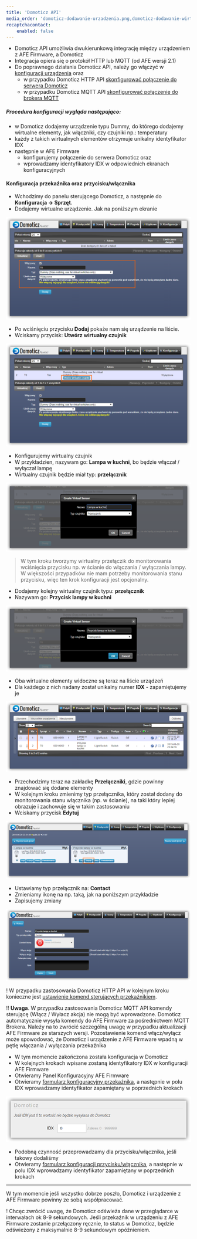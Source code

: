 ```yaml
---
title: 'Domoticz API'
media_order: 'domoticz-dodawanie-urzadzenia.png,domoticz-dodawanie-wirtualnego-czujnika.png,domoticz-dodawanie-wirtualnego-czujnika-formularz.png,domoticz-dodawanie-wirtualnego-przycisku-formularz.png,domoticz-przelaczniki.png,domoticz-urzadzenia.png,domoticz-edytowane-przycisku.png,domoticz-ustawianie-akcji-przekaznika.png,domoticz-zmiana-typu-przelacznika.png,afe-firmware-konfiguracja-przekaznik-domoticz.png'
recaptchacontact:
    enabled: false
---
```


* Domoticz API umożliwia dwukierunkową integrację między urządzeniem z AFE Firmware, a Domoticz
* Integracja opiera się o protokół HTTP lub MQTT (od AFE wersji 2.1)
* Do poprawnego działania Domoticz API, należy go włączyć w [konfiguracji urządzenia](/konfiguracja/konfiguracja-urzadzenia/konfiguracja-urzadzenia) oraz 
	* w przypadku Domoticz HTTP API [skonfigurować połączenie do serwera Domoticz](/konfiguracja/konfiguracja-urzadzenia/konfiguracja-mechanizmow-sterowania/serwer-domoticz)
	* w przypadku Domoticz MQTT API [skonfigurować połączenie do brokera MQTT](/konfiguracja/konfiguracja-urzadzenia/konfiguracja-mechanizmow-sterowania/mqtt-broker) 

##### Procedura konfiguracji wygląda następująco:
* w Domoticz dodajemy urządzenie typu Dummy, do którego dodajemy wirtualne elementy, jak włączniki, czy czujniki np.: temperatury
* każdy z takich wirtualnych elementów otrzymuje unikalny identyfikator IDX
* następnie w AFE Firmware 
	* konfigurujemy połączenie do serwera Domoticz oraz 
	* wprowadzamy identyfikatory IDX w odpowiednich ekranach konfiguracyjnych

#### Konfiguracja przekaźnika oraz przycisku/włącznika

* Wchodzimy do panelu sterującego Domoticz, a następnie do **Konfiguracja -> Sprzęt**. 
* Dodajemy wirtualne urządzenie. Jak na poniższym ekranie

![](domoticz-dodawanie-urzadzenia.png)

* Po wciśnięciu przycisku **Dodaj** pokaże nam się urządzenie na liście.
* Wciskamy przycisk: **Utwórz wirtualny czujnik**

![](domoticz-dodawanie-wirtualnego-czujnika.png)

* Konfigurujemy wirtualny czujnik
* W przykładzien, nazywam go: **Lampa w kuchni**, bo będzie włączał / wyłączał lampę
* Wirtualny czujnik będzie miał typ: **przełącznik**

![](domoticz-dodawanie-wirtualnego-czujnika-formularz.png)

> W tym kroku tworzymy wirtualny przełączik do monitorowania wciśnięcia przycisku np. w ścianie do włączania / wyłączania lampy. W większości przypadków nie mam potrzeby monitorowania stanu przycisku, więc ten krok konfiguracji jest opcjonalny.

* Dodajemy kolejny wirtualny czujnik typu: **przełącznik**
* Nazywam go: **Przycisk lampy w kuchni**

![](domoticz-dodawanie-wirtualnego-przycisku-formularz.png)

* Oba wirtualne elementy widoczne są teraz na liście urządzeń
* Dla każdego z nich nadany został unikalny numer **IDX** - zapamiętujemy je

![](domoticz-urzadzenia.png)

* Przechodzimy teraz na zakładkę **Przełączniki**, gdzie powinny znajdować się dodane elementy
* W kolejnym kroku zmienimy typ przełącznika, który został dodany do monitorowania stanu włącznika (np. w ścianie), na taki który lepiej obrazuje i zachowuje się w takim zastosowaniu
* Wciskamy przycisk **Edytuj**

![](domoticz-przelaczniki.png)

* Ustawiamy typ przełącznik na: **Contact**
* Zmieniamy ikonę na np. taką, jak na poniższym przykładzie
* Zapisujemy zmiany

![](domoticz-zmiana-typu-przelacznika.png)

! W przypadku zastosowania Domoticz HTTP API w kolejnym kroku konieczne jest [ustawienie komend sterujących przekaźnikiem](/integracja-api/domoticz-api/komendy-sterujace-http-api/?target=_blank).

!! **Uwaga**. W przypadku zastosowania Domoticz MQTT API komendy sterującę (Włącz / Wyłacz akcja) nie mogą być wprowadzone. Domoticz automatycznie wysyła komendy do AFE Firmware za pośrednictwem MQTT Brokera. Należy na to zwrócić szczególną uwagę w przypadku aktualizacji AFE Firmware ze starszych wersji. Pozostawienie komend włącz/wyłącz może spowodować, że Domoticz i urządzenie z AFE Firmware wpadną w pętlę włączania / wyłączania przekaźnika

* W tym momencie zakończona została konfiguracja w Domoticz
* W kolejnych krokach wpisane zostaną identyfikatory IDX w konfiguracji AFE Firmware
* Otwieramy Panel Konfiguracyjny AFE Firmware
* Otwieramy [formularz konfiguracyjny przekaźnika](/konfiguracja/konfiguracja-urzadzenia/konfiguracja-przekaznika), a następnie w polu IDX wprowadzamy identyfikator zapamiętany w poprzednich krokach

![](afe-firmware-konfiguracja-przekaznik-domoticz.png)

* Podobną czynność przeprowadzamy dla przycisku/włącznika, jeśli takowy dodaliśmy
* Otwieramy [formularz konfiguracji przycisku/włącznika](/konfiguracja/konfiguracja-urzadzenia/konfiguracja-przycisku-wlacznika), a następnie w polu IDX wprowadzamy identyfikator zapamiętany w poprzednich krokach

---

W tym momencie jeśli wszystko dobrze poszło, Domoticz i urządzenie z AFE Firmware powinny ze sobą współpracować.

! Chcęc zwrócić uwagę, że Domoticz odświeża dane w przeglądarce w interwałach ok 8-9 sekundowych. Jeśli przekaźnik w urządzeniu z AFE Firmware zostanie przełączony ręcznie, to status w Domoticz, będzie odświeżony z maksymalnie 8-9 sekundowym opóźnieniem.

